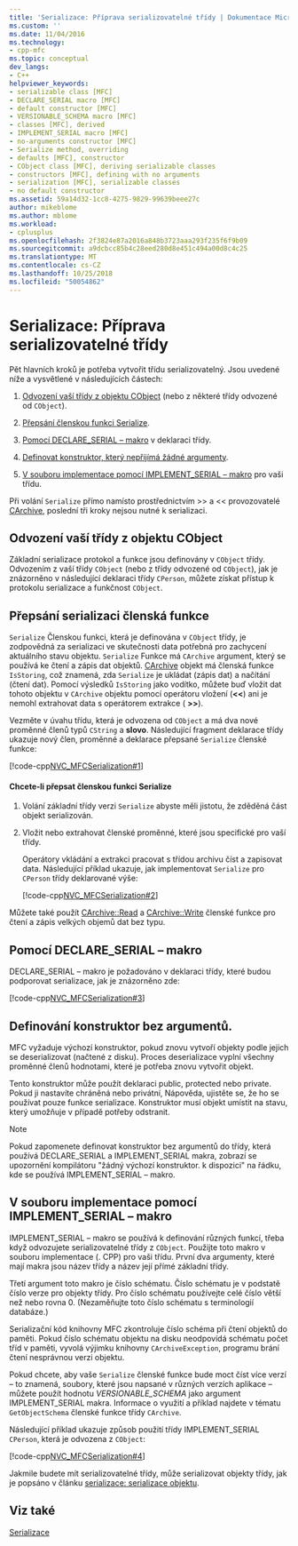 ```yaml
---
title: 'Serializace: Příprava serializovatelné třídy | Dokumentace Microsoftu'
ms.custom: ''
ms.date: 11/04/2016
ms.technology:
- cpp-mfc
ms.topic: conceptual
dev_langs:
- C++
helpviewer_keywords:
- serializable class [MFC]
- DECLARE_SERIAL macro [MFC]
- default constructor [MFC]
- VERSIONABLE_SCHEMA macro [MFC]
- classes [MFC], derived
- IMPLEMENT_SERIAL macro [MFC]
- no-arguments constructor [MFC]
- Serialize method, overriding
- defaults [MFC], constructor
- CObject class [MFC], deriving serializable classes
- constructors [MFC], defining with no arguments
- serialization [MFC], serializable classes
- no default constructor
ms.assetid: 59a14d32-1cc8-4275-9829-99639beee27c
author: mikeblome
ms.author: mblome
ms.workload:
- cplusplus
ms.openlocfilehash: 2f3824e87a2016a848b3723aaa293f235f6f9b09
ms.sourcegitcommit: a9dcbcc85b4c28eed280d8e451c494a00d8c4c25
ms.translationtype: MT
ms.contentlocale: cs-CZ
ms.lasthandoff: 10/25/2018
ms.locfileid: "50054862"
---
```

# <a name="serialization-making-a-serializable-class"></a>Serializace: Příprava serializovatelné třídy

Pět hlavních kroků je potřeba vytvořit třídu serializovatelný. Jsou uvedené níže a vysvětlené v následujících částech:

1. [Odvození vaší třídy z objektu CObject](#_core_deriving_your_class_from_cobject) (nebo z některé třídy odvozené od `CObject`).

1. [Přepsání členskou funkci Serialize](#_core_overriding_the_serialize_member_function).

1. [Pomocí DECLARE_SERIAL – makro](#_core_using_the_declare_serial_macro) v deklaraci třídy.

1. [Definovat konstruktor, který nepřijímá žádné argumenty](#_core_defining_a_constructor_with_no_arguments).

1. [V souboru implementace pomocí IMPLEMENT_SERIAL – makro](#_core_using_the_implement_serial_macro_in_the_implementation_file) pro vaši třídu.

Při volání `Serialize` přímo namísto prostřednictvím >> a << provozovatelé [CArchive](../mfc/reference/carchive-class.md), poslední tři kroky nejsou nutné k serializaci.

##  <a name="_core_deriving_your_class_from_cobject"></a> Odvození vaší třídy z objektu CObject

Základní serializace protokol a funkce jsou definovány v `CObject` třídy. Odvozením z vaší třídy `CObject` (nebo z třídy odvozené od `CObject`), jak je znázorněno v následující deklaraci třídy `CPerson`, můžete získat přístup k protokolu serializace a funkčnost `CObject`.

##  <a name="_core_overriding_the_serialize_member_function"></a> Přepsání serializaci členská funkce

`Serialize` Členskou funkci, která je definována v `CObject` třídy, je zodpovědná za serializaci ve skutečnosti data potřebná pro zachycení aktuálního stavu objektu. `Serialize` Funkce má `CArchive` argument, který se používá ke čtení a zápis dat objektů. [CArchive](../mfc/reference/carchive-class.md) objekt má členská funkce `IsStoring`, což znamená, zda `Serialize` je ukládat (zápis dat) a načítání (čtení dat). Pomocí výsledků `IsStoring` jako vodítko, můžete buď vložit dat tohoto objektu v `CArchive` objektu pomocí operátoru vložení (**<\<**) ani je nemohl extrahovat data s operátorem extrakce ( **>>**).

Vezměte v úvahu třídu, která je odvozena od `CObject` a má dva nové proměnné členů typů `CString` a **slovo**. Následující fragment deklarace třídy ukazuje nový člen, proměnné a deklarace přepsané `Serialize` členské funkce:

[!code-cpp[NVC_MFCSerialization#1](../mfc/codesnippet/cpp/serialization-making-a-serializable-class_1.h)]

#### <a name="to-override-the-serialize-member-function"></a>Chcete-li přepsat členskou funkci Serialize

1. Volání základní třídy verzi `Serialize` abyste měli jistotu, že zděděná část objekt serializován.

1. Vložit nebo extrahovat členské proměnné, které jsou specifické pro vaší třídy.

   Operátory vkládání a extrakci pracovat s třídou archivu číst a zapisovat data. Následující příklad ukazuje, jak implementovat `Serialize` pro `CPerson` třídy deklarované výše:

   [!code-cpp[NVC_MFCSerialization#2](../mfc/codesnippet/cpp/serialization-making-a-serializable-class_2.cpp)]

Můžete také použít [CArchive::Read](../mfc/reference/carchive-class.md#read) a [CArchive::Write](../mfc/reference/carchive-class.md#write) členské funkce pro čtení a zápis velkých objemů dat bez typu.

##  <a name="_core_using_the_declare_serial_macro"></a> Pomocí DECLARE_SERIAL – makro

DECLARE_SERIAL – makro je požadováno v deklaraci třídy, které budou podporovat serializace, jak je znázorněno zde:

[!code-cpp[NVC_MFCSerialization#3](../mfc/codesnippet/cpp/serialization-making-a-serializable-class_3.h)]

##  <a name="_core_defining_a_constructor_with_no_arguments"></a> Definování konstruktor bez argumentů.

MFC vyžaduje výchozí konstruktor, pokud znovu vytvoří objekty podle jejich se deserializovat (načtené z disku). Proces deserializace vyplní všechny proměnné členů hodnotami, které je potřeba znovu vytvořit objekt.

Tento konstruktor může použít deklaraci public, protected nebo private. Pokud ji nastavíte chráněná nebo privátní, Nápověda, ujistěte se, že ho se používat pouze funkce serializace. Konstruktor musí objekt umístit na stavu, který umožňuje v případě potřeby odstranit.

> [!NOTE]
>  Pokud zapomenete definovat konstruktor bez argumentů do třídy, která používá DECLARE_SERIAL a IMPLEMENT_SERIAL makra, zobrazí se upozornění kompilátoru "žádný výchozí konstruktor. k dispozici" na řádku, kde se používá IMPLEMENT_SERIAL – makro.

##  <a name="_core_using_the_implement_serial_macro_in_the_implementation_file"></a> V souboru implementace pomocí IMPLEMENT_SERIAL – makro

IMPLEMENT_SERIAL – makro se používá k definování různých funkcí, třeba když odvozujete serializovatelné třídy z `CObject`. Použijte toto makro v souboru implementace (. CPP) pro vaši třídu. První dva argumenty, které mají makra jsou název třídy a název její přímé základní třídy.

Třetí argument toto makro je číslo schématu. Číslo schématu je v podstatě číslo verze pro objekty třídy. Pro číslo schématu používejte celé číslo větší než nebo rovna 0. (Nezaměňujte toto číslo schématu s terminologií databáze.)

Serializační kód knihovny MFC zkontroluje číslo schéma při čtení objektů do paměti. Pokud číslo schématu objektu na disku neodpovídá schématu počet tříd v paměti, vyvolá výjimku knihovny `CArchiveException`, programu brání čtení nesprávnou verzi objektu.

Pokud chcete, aby vaše `Serialize` členské funkce bude moct číst více verzí – to znamená, soubory, které jsou napsané v různých verzích aplikace – můžete použít hodnotu *VERSIONABLE_SCHEMA* jako argument IMPLEMENT_SERIAL makra. Informace o využití a příklad najdete v tématu `GetObjectSchema` členské funkce třídy `CArchive`.

Následující příklad ukazuje způsob použití třídy IMPLEMENT_SERIAL `CPerson`, která je odvozena z `CObject`:

[!code-cpp[NVC_MFCSerialization#4](../mfc/codesnippet/cpp/serialization-making-a-serializable-class_4.cpp)]

Jakmile budete mít serializovatelné třídy, může serializovat objekty třídy, jak je popsáno v článku [serializace: serializace objektu](../mfc/serialization-serializing-an-object.md).

## <a name="see-also"></a>Viz také

[Serializace](../mfc/serialization-in-mfc.md)

